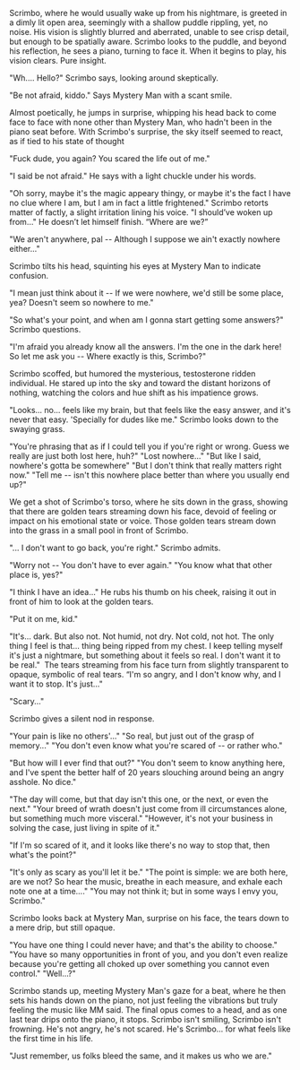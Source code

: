 Scrimbo, where he would usually wake up from his nightmare, is greeted in a dimly lit open area, seemingly with a shallow puddle rippling, yet, no noise. His vision is slightly blurred and aberrated, unable to see crisp detail, but enough to be spatially aware. Scrimbo looks to the puddle, and beyond his reflection, he sees a piano, turning to face it. When it begins to play, his vision clears. Pure insight.

"Wh.... Hello?" Scrimbo says, looking around skeptically.

"Be not afraid, kiddo." Says Mystery Man with a scant smile.

Almost poetically, he jumps in surprise, whipping his head back to come face to face with none other than Mystery Man, who hadn't been in the piano seat before. With Scrimbo's surprise, the sky itself seemed to react, as if tied to his state of thought

"Fuck dude, you again? You scared the life out of me."

"I said be not afraid." He says with a light chuckle under his words.

"Oh sorry, maybe it's the magic appeary thingy, or maybe it's the fact I have no clue where I am, but I am in fact a little frightened." Scrimbo retorts matter of factly, a slight irritation lining his voice.
"I should’ve woken up from…" He doesn’t let himself finish. “Where are we?”

"We aren't anywhere, pal -- Although I suppose we ain't exactly nowhere either..."

Scrimbo tilts his head, squinting his eyes at Mystery Man to indicate confusion.

"I mean just think about it -- If we were nowhere, we'd still be some place, yea? Doesn't seem so nowhere to me."

"So what's your point, and when am I gonna start getting some answers?" Scrimbo questions.

"I'm afraid you already know all the answers. I'm the one in the dark here! So let me ask you -- Where exactly is this, Scrimbo?"

Scrimbo scoffed, but humored the mysterious, testosterone ridden individual. He stared up into the sky and toward the distant horizons of nothing, watching the colors and hue shift as his impatience grows.

"Looks... no... feels like my brain, but that feels like the easy answer, and it's never that easy. 'Specially for dudes like me." Scrimbo looks down to the swaying grass.

"You're phrasing that as if I could tell you if you're right or wrong. Guess we really are just both lost here, huh?"
"Lost nowhere..."
"But like I said, nowhere's gotta be somewhere"
"But I don't think that really matters right now."
"Tell me -- isn't this nowhere place better than where you usually end up?"

We get a shot of Scrimbo's torso, where he sits down in the grass, showing that there are golden tears streaming down his face, devoid of feeling or impact on his emotional state or voice. Those golden tears stream down into the grass in a small pool in front of Scrimbo.

"... I don't want to go back, you're right." Scrimbo admits.

"Worry not -- You don't have to ever again."
"You know what that other place is, yes?"

"I think I have an idea..." He rubs his thumb on his cheek, raising it out in front of him to look at the golden tears.

"Put it on me, kid."

"It's... dark. But also not. Not humid, not dry. Not cold, not hot. The only thing I feel is that... thing being ripped from my chest. I keep telling myself it's just a nightmare, but something about it feels so real. I don't want it to be real." 
The tears streaming from his face turn from slightly transparent to opaque, symbolic of real tears.
“I'm so angry, and I don't know why, and I want it to stop. It's just..."

"Scary..."

Scrimbo gives a silent nod in response.

"Your pain is like no others'..."
"So real, but just out of the grasp of memory..."
"You don't even know what you're scared of -- or rather who."

"But how will I ever find that out?"
"You don't seem to know anything here, and I've spent the better half of 20 years slouching around being an angry asshole. No dice."

"The day will come, but that day isn't this one, or the next, or even the next."
"Your breed of wrath doesn't just come from ill circumstances alone, but something much more visceral."
"However, it's not your business in solving the case, just living in spite of it."

"If I'm so scared of it, and it looks like there's no way to stop that, then what's the point?"

"It's only as scary as you'll let it be."
"The point is simple: we are both here, are we not? So hear the music, breathe in each measure, and exhale each note one at a time...."
"You may not think it; but in some ways I envy you, Scrimbo."

Scrimbo looks back at Mystery Man, surprise on his face, the tears down to a mere drip, but still opaque.

"You have one thing I could never have; and that's the ability to choose."
"You have so many opportunities in front of you, and you don't even realize because you're getting all choked up over something you cannot even control."
"Well...?"

Scrimbo stands up, meeting Mystery Man's gaze for a beat, where he then sets his hands down on the piano, not just feeling the vibrations but truly feeling the music like MM said. The final opus comes to a head, and as one last tear drips onto the piano, it stops. Scrimbo isn't smiling, Scrimbo isn't frowning. He's not angry, he's not scared. He's Scrimbo... for what feels like the first time in his life.

"Just remember, us folks bleed the same, and it makes us who we are."
